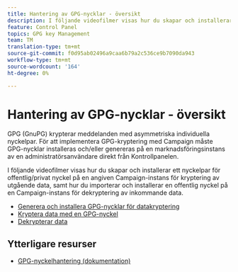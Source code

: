 ```yaml
---
title: Hantering av GPG-nycklar - översikt
description: I följande videofilmer visas hur du skapar och installerar ett nyckelpar för offentlig/privat nyckel på en angiven Campaign-instans för kryptering av utgående data, samt hur du importerar och installerar en offentlig nyckel på en Campaign-instans för dekryptering av inkommande data.
feature: Control Panel
topics: GPG key Management
team: TM
translation-type: tm+mt
source-git-commit: f0d95ab02496a9caa6b79a2c536ce9b7090da943
workflow-type: tm+mt
source-wordcount: '164'
ht-degree: 0%

---
```



# Hantering av GPG-nycklar - översikt

GPG (GnuPG) krypterar meddelanden med asymmetriska individuella nyckelpar. För att implementera GPG-kryptering med Campaign måste GPG-nycklar installeras och/eller genereras på en marknadsföringsinstans av en administratörsanvändare direkt från Kontrollpanelen.

I följande videofilmer visas hur du skapar och installerar ett nyckelpar för offentlig/privat nyckel på en angiven Campaign-instans för kryptering av utgående data, samt hur du importerar och installerar en offentlig nyckel på en Campaign-instans för dekryptering av inkommande data.

* [Generera och installera GPG-nycklar för datakryptering](./generating-and-installing-gpg-keys-for-data-encryption.md)
* [Kryptera data med en GPG-nyckel](./using-a-gpg-key-to-encrypt-data.md)
* [Dekrypterar data](./decrypting-data.md)

## Ytterligare resurser

* [GPG-nyckelhantering (dokumentation)](https://docs.adobe.com/content/help/en/control-panel/using/instances-settings/gpg-keys-management.html)
